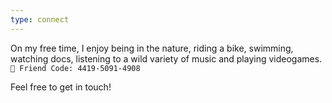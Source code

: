 ```yaml
---
type: connect
---
```


On my free time, I enjoy being in the nature, riding a bike,
swimming, watching docs, listening to a wild variety of music
and playing videogames. `🍄 Friend Code: 4419-5091-4908`

Feel free to get in touch!
